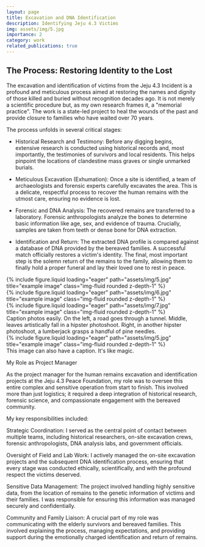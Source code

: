 ```yaml
---
layout: page
title: Excavation and DNA Identification 
description: Identifying Jeju 4.3 Victims
img: assets/img/5.jpg
importance: 2
category: work
related_publications: true
---
```


## The Process: Restoring Identity to the Lost

The excavation and identification of victims from the Jeju 4.3 Incident is a profound and meticulous process aimed at restoring the names and dignity of those killed and buried without recognition decades ago. It is not merely a scientific procedure but, as my own research frames it, a "memorial practice". The work is a state-led project to heal the wounds of the past and provide closure to families who have waited over 70 years.

The process unfolds in several critical stages:

- Historical Research and Testimony: Before any digging begins, extensive research is conducted using historical records and, most importantly, the testimonies of survivors and local residents. This helps pinpoint the locations of clandestine mass graves or single unmarked burials.

- Meticulous Excavation (Exhumation): Once a site is identified, a team of archaeologists and forensic experts carefully excavates the area. This is a delicate, respectful process to recover the human remains with the utmost care, ensuring no evidence is lost.

- Forensic and DNA Analysis: The recovered remains are transferred to a laboratory. Forensic anthropologists analyze the bones to determine basic information like age, sex, and evidence of trauma. Crucially, samples are taken from teeth or dense bone for DNA extraction.

- Identification and Return: The extracted DNA profile is compared against a database of DNA provided by the bereaved families. A successful match officially restores a victim's identity. The final, most important step is the solemn return of the remains to the family, allowing them to finally hold a proper funeral and lay their loved one to rest in peace.

<div class="row">
    <div class="col-sm mt-3 mt-md-0">
        {% include figure.liquid loading="eager" path="assets/img/5.jpg" title="example image" class="img-fluid rounded z-depth-1" %}
    </div>
    <div class="col-sm mt-3 mt-md-0">
        {% include figure.liquid loading="eager" path="assets/img/6.jpg" title="example image" class="img-fluid rounded z-depth-1" %}
    </div>
    <div class="col-sm mt-3 mt-md-0">
        {% include figure.liquid loading="eager" path="assets/img/7.jpg" title="example image" class="img-fluid rounded z-depth-1" %}
    </div>
</div>
<div class="caption">
    Caption photos easily. On the left, a road goes through a tunnel. Middle, leaves artistically fall in a hipster photoshoot. Right, in another hipster photoshoot, a lumberjack grasps a handful of pine needles.
</div>
<div class="row">
    <div class="col-sm mt-3 mt-md-0">
        {% include figure.liquid loading="eager" path="assets/img/5.jpg" title="example image" class="img-fluid rounded z-depth-1" %}
    </div>
</div>
<div class="caption">
    This image can also have a caption. It's like magic.
</div>

My Role as Project Manager

As the project manager for the human remains excavation and identification projects at the Jeju 4.3 Peace Foundation, my role was to oversee this entire complex and sensitive operation from start to finish. This involved more than just logistics; it required a deep integration of historical research, forensic science, and compassionate engagement with the bereaved community.

My key responsibilities included:

Strategic Coordination: I served as the central point of contact between multiple teams, including historical researchers, on-site excavation crews, forensic anthropologists, DNA analysis labs, and government officials.

Oversight of Field and Lab Work: I actively managed the on-site excavation projects and the subsequent DNA identification process, ensuring that every stage was conducted ethically, scientifically, and with the profound respect the victims deserved.

Sensitive Data Management: The project involved handling highly sensitive data, from the location of remains to the genetic information of victims and their families. I was responsible for ensuring this information was managed securely and confidentially.

Community and Family Liaison: A crucial part of my role was communicating with the elderly survivors and bereaved families. This involved explaining the process, managing expectations, and providing support during the emotionally charged identification and return of remains.

